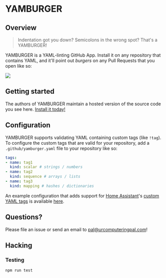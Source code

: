 # YAMBURGER

## Overview

> Indentation got you down? Semicolons in the wrong spot? That's a YAMBURGER!

YAMBURGER is a YAML-linting GitHub App. Install it on any repository that contains YAML, and it'll point out *burgers* on any Pull Requests that you open like so:

![](https://user-images.githubusercontent.com/47/40852374-817dab06-6587-11e8-80c8-06b89b8a8546.png)

## Getting started

The authors of YAMBURGER maintain a hosted version of the source code you see here. [Install it today!](https://github.com/apps/yamburger)

## Configuration

YAMBURGER supports validating YAML containing custom tags (like `!tag`). To configure the custom tags that are valid for your repository, add a `.github/yamburger.yaml` file to your repository like so:

```yaml
tags:
- name: tag1
  kind: scalar # strings / numbers
- name: tag2
  kind: sequence # arrays / lists
- name: tag3
  kind: mapping # hashes / dictionaries
```

An example configuration that adds support for [Home Assistant](https://home-assistant.io)'s [custom YAML tags](https://www.home-assistant.io/docs/configuration/yaml/#using-environment-variables) is available [here](https://github.com/jnewland/ha-config/blob/master/.github/yamburger.yaml).

## Questions?

Please file an issue or send an email to pal@urcomputeringpal.com!

## Hacking

### Testing

    npm run test
